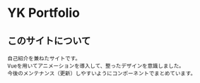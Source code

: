 # YK Portfolio

## このサイトについて
```
自己紹介を兼ねたサイトです。
Vueを用いてアニメーションを導入して、整ったデザインを意識しました。
今後のメンテナンス（更新）しやすいようにコンポーネントでまとめています。

```
